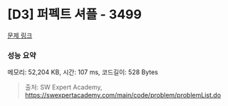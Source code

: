 # [D3] 퍼펙트 셔플 - 3499 

[문제 링크](https://swexpertacademy.com/main/code/problem/problemDetail.do?contestProbId=AWGsRbk6AQIDFAVW) 

### 성능 요약

메모리: 52,204 KB, 시간: 107 ms, 코드길이: 528 Bytes



> 출처: SW Expert Academy, https://swexpertacademy.com/main/code/problem/problemList.do